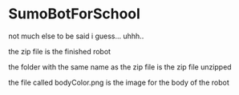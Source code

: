 # SumoBotForSchool

not much else to be said i guess...
uhhh..




the zip file is the finished robot

the folder with the same name as the zip file is the zip file unzipped

the file called bodyColor.png is the image for the body of the robot
